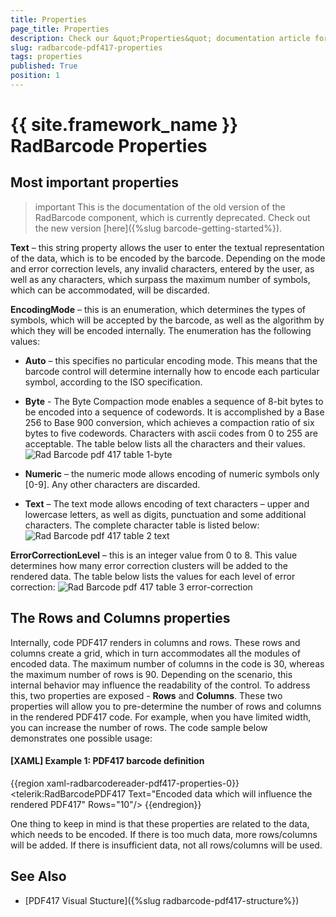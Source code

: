 ```yaml
---
title: Properties
page_title: Properties
description: Check our &quot;Properties&quot; documentation article for the RadBarcode {{ site.framework_name }} control.
slug: radbarcode-pdf417-properties
tags: properties
published: True
position: 1
---
```


# {{ site.framework_name }} RadBarcode Properties

## Most important properties

>important This is the documentation of the old version of the RadBarcode component, which is currently deprecated. Check out the new version [here]({%slug barcode-getting-started%}).

__Text__ – this string property allows the user to enter the textual representation of the data, which is to be encoded by the barcode. Depending on the mode and error correction levels, any invalid characters, entered by the user, as well as any characters, which surpass the maximum number of symbols, which can be accommodated, will be discarded.        

__EncodingMode__ – this is an enumeration, which determines the types of symbols, which will be accepted by the barcode, as well as the algorithm by which they will be encoded internally. 
The enumeration has the following values:        

* __Auto__ – this specifies no particular encoding mode. This means that the barcode control will determine internally how to encode each particular symbol, according to the ISO specification.        

* __Byte__ - The Byte Compaction mode enables a sequence of 8-bit bytes to be encoded into a sequence of codewords. It is accomplished by a Base 256 to Base 900 conversion, which achieves a compaction ratio of six bytes to five codewords. Characters with ascii codes from 0 to 255 are acceptable. The table below lists all the characters and their values.
	![Rad Barcode pdf 417 table 1-byte](images/RadBarcode_pdf417_table1-byte.png)

* __Numeric__ – the numeric mode allows encoding of numeric symbols only [0-9]. Any other characters are discarded.         

* __Text__ – The text mode allows encoding of text characters – upper and lowercase letters, as well as digits, punctuation and some additional characters. The complete character table is listed below:  
    ![Rad Barcode pdf 417 table 2 text](images/RadBarcode_pdf417_table2_text.png)

__ErrorCorrectionLevel__ – this is an integer value from 0 to 8. This value determines how many error correction clusters will be added to the rendered data. 
The table below lists the values for each level of error correction:
![Rad Barcode pdf 417 table 3 error-correction](images/RadBarcode_pdf417_table3_error-correction.png)

## The Rows and Columns properties

Internally, code PDF417 renders in columns and rows. These rows and columns create a grid, which in turn accommodates all the modules of encoded data. The maximum number of columns in the code is 30, whereas the maximum number of rows is 90. Depending on the scenario, this internal behavior may influence the readability of the control.  To address this, two properties are exposed - __Rows__ and __Columns__. These two properties will allow you to pre-determine the number of rows and columns in the rendered PDF417 code. For example, when you have limited width, you can increase the number of rows. The code sample below demonstrates one possible usage:        

#### __[XAML] Example 1: PDF417 barcode definition__  
{{region xaml-radbarcodereader-pdf417-properties-0}}
	<telerik:RadBarcodePDF417 Text="Encoded data which will influence the rendered PDF417" Rows="10"/>
{{endregion}}

One thing to keep in mind is that these properties are related to the data, which needs to be encoded. If there is too much data, more rows/columns will be added. If there is insufficient data, not all rows/columns will be used.        

## See Also
 * [PDF417 Visual Stucture]({%slug radbarcode-pdf417-structure%})